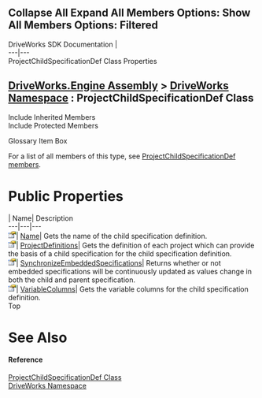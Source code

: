 Collapse All Expand All Members Options: Show All  Members Options: Filtered   
---  
DriveWorks SDK Documentation  |   
---|---  
ProjectChildSpecificationDef Class Properties   
  
[DriveWorks.Engine Assembly](topic2156.md) > [DriveWorks Namespace](topic2159.md) : ProjectChildSpecificationDef Class  
---  
  
Include Inherited Members    
Include Protected Members    


Glossary Item Box

For a list of all members of this type, see [ProjectChildSpecificationDef members](topic4020.md).

# Public Properties

| Name| Description  
---|---|---  
![Public Property](dotnetimages/publicProperty.gif)| [Name](topic4040.md)| Gets the name of the child specification definition.   
![Public Property](dotnetimages/publicProperty.gif)| [ProjectDefinitions](topic4041.md)| Gets the definition of each project which can provide the basis of a child specification for the child specification definition.   
![Public Property](dotnetimages/publicProperty.gif)| [SynchronizeEmbeddedSpecifications](topic4042.md)| Returns whether or not embedded specifications will be continuously updated as values change in both the child and parent specification.   
![Public Property](dotnetimages/publicProperty.gif)| [VariableColumns](topic4043.md)| Gets the variable columns for the child specification definition.   
Top

# See Also

#### Reference

[ProjectChildSpecificationDef Class](topic4019.md)   
[DriveWorks Namespace](topic2159.md)


